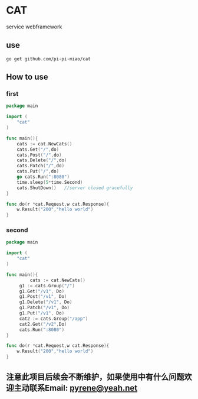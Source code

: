 # CAT



service webframework



## use

```
go get github.com/pi-pi-miao/cat
```



## How to use

### first

```GO
package main

import (
	"cat"
)

func main(){
    cats := cat.NewCats() 
    cats.Get("/",do)
    cats.Post("/",do)
    cats.Delete("/",do)
    cats.Patch("/",do)
    cats.Put("/",do)
    go cats.Run(":8080")
    time.sleep(5*time.Second)
    cats.ShutDown()   //server closed gracefully
}

func do(r *cat.Request,w cat.Response){
	w.Result("200","hello world")
}
```

### second

```go
package main

import (
	"cat"
)

func main(){
         cats := cat.NewCats()
	 g1 := cats.Group("/")
	 g1.Get("/v1", Do)
	 g1.Post("/v1", Do)
	 g1.Delete("/v1", Do)
	 g1.Patch("/v1", Do)
	 g1.Put("/v1", Do)
	 cat2 := cats.Group("/app")
	 cat2.Get("/v2",Do)
	 cats.Run(":8080")
}

func do(r *cat.Request,w cat.Response){
	w.Result("200","hello world")
}
```
## 注意此项目后续会不断维护，如果使用中有什么问题欢迎主动联系Email: pyrene@yeah.net
